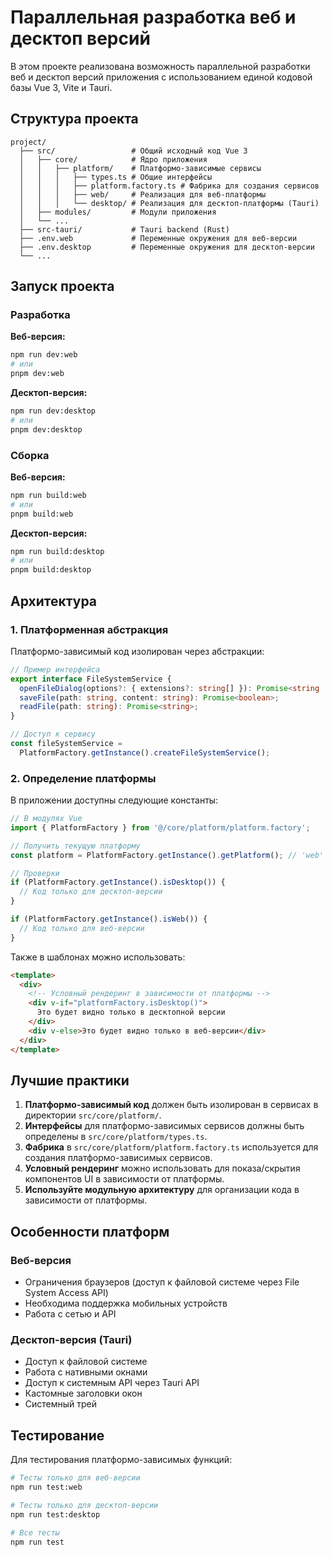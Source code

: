 # Параллельная разработка веб и десктоп версий

В этом проекте реализована возможность параллельной разработки веб и десктоп версий приложения с использованием единой кодовой базы Vue 3, Vite и Tauri.

## Структура проекта

```
project/
  ├── src/                 # Общий исходный код Vue 3
  │   ├── core/            # Ядро приложения
  │   │   ├── platform/    # Платформо-зависимые сервисы
  │   │   │   ├── types.ts # Общие интерфейсы
  │   │   │   ├── platform.factory.ts # Фабрика для создания сервисов
  │   │   │   ├── web/     # Реализация для веб-платформы
  │   │   │   └── desktop/ # Реализация для десктоп-платформы (Tauri)
  │   ├── modules/         # Модули приложения
  │   └── ...
  ├── src-tauri/           # Tauri backend (Rust)
  ├── .env.web             # Переменные окружения для веб-версии
  ├── .env.desktop         # Переменные окружения для десктоп-версии
  └── ...
```

## Запуск проекта

### Разработка

**Веб-версия:**

```bash
npm run dev:web
# или
pnpm dev:web
```

**Десктоп-версия:**

```bash
npm run dev:desktop
# или
pnpm dev:desktop
```

### Сборка

**Веб-версия:**

```bash
npm run build:web
# или
pnpm build:web
```

**Десктоп-версия:**

```bash
npm run build:desktop
# или
pnpm build:desktop
```

## Архитектура

### 1. Платформенная абстракция

Платформо-зависимый код изолирован через абстракции:

```typescript
// Пример интерфейса
export interface FileSystemService {
  openFileDialog(options?: { extensions?: string[] }): Promise<string | null>;
  saveFile(path: string, content: string): Promise<boolean>;
  readFile(path: string): Promise<string>;
}

// Доступ к сервису
const fileSystemService =
  PlatformFactory.getInstance().createFileSystemService();
```

### 2. Определение платформы

В приложении доступны следующие константы:

```typescript
// В модулях Vue
import { PlatformFactory } from '@/core/platform/platform.factory';

// Получить текущую платформу
const platform = PlatformFactory.getInstance().getPlatform(); // 'web' или 'desktop'

// Проверки
if (PlatformFactory.getInstance().isDesktop()) {
  // Код только для десктоп-версии
}

if (PlatformFactory.getInstance().isWeb()) {
  // Код только для веб-версии
}
```

Также в шаблонах можно использовать:

```html
<template>
  <div>
    <!-- Условный рендеринг в зависимости от платформы -->
    <div v-if="platformFactory.isDesktop()">
      Это будет видно только в десктопной версии
    </div>
    <div v-else>Это будет видно только в веб-версии</div>
  </div>
</template>
```

## Лучшие практики

1. **Платформо-зависимый код** должен быть изолирован в сервисах в директории `src/core/platform/`.
2. **Интерфейсы** для платформо-зависимых сервисов должны быть определены в `src/core/platform/types.ts`.
3. **Фабрика** в `src/core/platform/platform.factory.ts` используется для создания платформо-зависимых сервисов.
4. **Условный рендеринг** можно использовать для показа/скрытия компонентов UI в зависимости от платформы.
5. **Используйте модульную архитектуру** для организации кода в зависимости от платформы.

## Особенности платформ

### Веб-версия

- Ограничения браузеров (доступ к файловой системе через File System Access API)
- Необходима поддержка мобильных устройств
- Работа с сетью и API

### Десктоп-версия (Tauri)

- Доступ к файловой системе
- Работа с нативными окнами
- Доступ к системным API через Tauri API
- Кастомные заголовки окон
- Системный трей

## Тестирование

Для тестирования платформо-зависимых функций:

```bash
# Тесты только для веб-версии
npm run test:web

# Тесты только для десктоп-версии
npm run test:desktop

# Все тесты
npm run test
```
